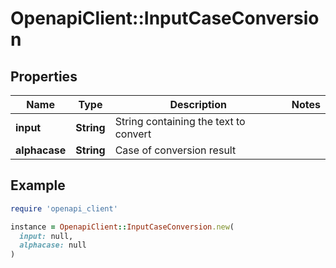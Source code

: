 # OpenapiClient::InputCaseConversion

## Properties

| Name | Type | Description | Notes |
| ---- | ---- | ----------- | ----- |
| **input** | **String** | String containing the text to convert |  |
| **alphacase** | **String** | Case of conversion result |  |

## Example

```ruby
require 'openapi_client'

instance = OpenapiClient::InputCaseConversion.new(
  input: null,
  alphacase: null
)
```

